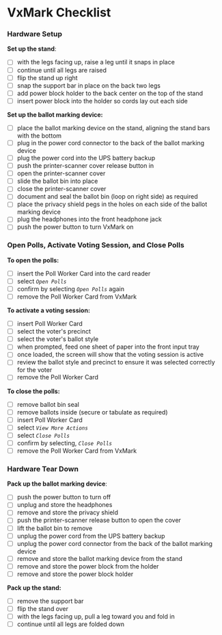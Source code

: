 # VxMark Checklist

### Hardware Setup

**Set up the stand**:

* [ ] with the legs facing up, raise a leg until it snaps in place
* [ ] continue until all legs are raised
* [ ] flip the stand up right
* [ ] snap the support bar in place on the back two legs
* [ ] add power block holder to the back center on the top of the stand
* [ ] insert power block into the holder so cords lay out each side

**Set up the ballot marking device:**

* [ ] place the ballot marking device on the stand, aligning the stand bars with the bottom
* [ ] plug in the power cord connector to the back of the ballot marking device
* [ ] plug the power cord into the UPS battery backup
* [ ] push the printer-scanner cover release button in
* [ ] open the printer-scanner cover
* [ ] slide the ballot bin into place
* [ ] close the printer-scanner cover
* [ ] document and seal the ballot bin (loop on right side) as required
* [ ] place the privacy shield pegs in the holes on each side of the ballot marking device
* [ ] plug the headphones into the front headphone jack
* [ ] push the power button to turn VxMark on

### **Open Polls, Activate Voting Session, and Close Polls**

**To open the polls:**

* [ ] insert the Poll Worker Card into the card reader
* [ ] select _`Open Polls`_
* [ ] confirm by selecting _`Open Polls`_ again
* [ ] remove the Poll Worker Card from VxMark

**To activate a voting session:**

* [ ] insert Poll Worker Card
* [ ] select the voter's precinct
* [ ] select the voter's ballot style
* [ ] when prompted, feed one sheet of paper into the front input tray
* [ ] once loaded, the screen will show that the voting session is active
* [ ] review the ballot style and precinct to ensure it was selected correctly for the voter
* [ ] remove the Poll Worker Card

**To close the polls:**

* [ ] remove ballot bin seal
* [ ] remove ballots inside (secure or tabulate as required)
* [ ] insert Poll Worker Card
* [ ] select _`View More Actions`_
* [ ] select _`Close Polls`_
* [ ] confirm by selecting, _`Close Polls`_
* [ ] remove the Poll Worker Card from VxMark

### Hardware Tear Down

**Pack up the ballot marking device**:

* [ ] push the power button to turn off
* [ ] unplug and store the headphones
* [ ] remove and store the privacy shield
* [ ] push the printer-scanner release button to open the cover
* [ ] lift the ballot bin to remove
* [ ] unplug the power cord from the UPS battery backup
* [ ] unplug the power cord connector from the back of the ballot marking device
* [ ] remove and store the ballot marking device from the stand
* [ ] remove and store the power block from the holder
* [ ] remove and store the power block holder

**Pack up the stand:**

* [ ] remove the support bar
* [ ] flip the stand over
* [ ] with the legs facing up, pull a leg toward you and fold in
* [ ] continue until all legs are folded down
